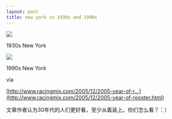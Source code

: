```yaml
---
layout: post
title: new york in 1930s and 1990s
---
```


![](http://www.wilsontai.com/racingmix/nov05/racingmix_fifth_avenue38.jpg)

1930s New York

![](http://www.wilsontai.com/racingmix/nov05/racingmix_fifth_avenue97.jpg)

1990s New York

via 

[http://www.racingmix.com/2005/12/2005-year-of-r...](http://www.racingmix.com/2005/12/2005-year-of-rooster.html)

文章作者认为30年代的人们更好看，至少从着装上。你们怎么看？：）

